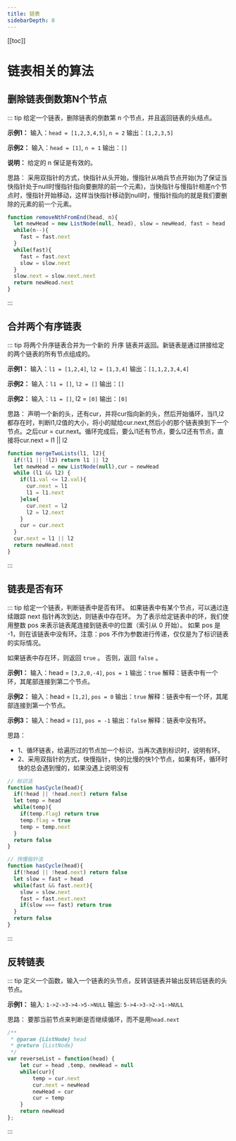 ```yaml
---
title: 链表
sidebarDepth: 0
---
```

[[toc]]
# 链表相关的算法

## 删除链表倒数第N个节点
::: tip 
给定一个链表，删除链表的倒数第 n 个节点，并且返回链表的头结点。

**示例1：**
输入：`head = [1,2,3,4,5]`, `n = 2`
输出：`[1,2,3,5]`

**示例2：**
输入：`head = [1]`, `n = 1`
输出：`[]`

**说明：**
给定的 n 保证是有效的。

思路：
采用双指针的方式，快指针从头开始，慢指针从哨兵节点开始(为了保证当快指针处于null时慢指针指向要删除的前一个元素)，当快指针与慢指针相差n个节点时，慢指针开始移动，这样当快指针移动到null时，慢指针指向的就是我们要删除的元素的前一个元素。
```js
function removeNthFromEnd(head, n){
  let newHead = new ListNode(null, head), slow = newHead, fast = head
  while(n--){
    fast = fast.next
  }
  while(fast){
    fast = fast.next
    slow = slow.next
  }
  slow.next = slow.next.next
  return newHead.next
}
```
:::

## 合并两个有序链表
::: tip 
将两个升序链表合并为一个新的 升序 链表并返回。新链表是通过拼接给定的两个链表的所有节点组成的。 

**示例1：**
输入：`l1 = [1,2,4]`, `l2 = [1,3,4]`
输出：`[1,1,2,3,4,4]`

**示例2：**
输入：`l1 = []`, `l2 = []`
输出：`[]`

**示例2：**
输入：`l1 = []`, l2 = `[0]`
输出：`[0]`

思路：
声明一个新的头，还有cur，并将cur指向新的头，然后开始循环，当l1,l2都存在时，判断l1,l2值的大小，将小的赋给cur.next,然后小的那个链表换到下一个节点。之后cur = cur.next。循环完成后，要么l1还有节点，要么l2还有节点，直接将cur.next = l1 || l2
```js
function mergeTwoLists(l1, l2){
  if(!l1 || !l2) return l1 || l2
  let newHead = new ListNode(null),cur = newHead
  while (l1 && l2) {
    if(l1.val <= l2.val){
      cur.next = l1
      l1 = l1.next
    }else{
      cur.next = l2
      l2 = l2.next
    }
    cur = cur.next
  }
  cur.next = l1 || l2
  return newHead.next
}
```
:::

## 链表是否有环
::: tip 
给定一个链表，判断链表中是否有环。
如果链表中有某个节点，可以通过连续跟踪 next 指针再次到达，则链表中存在环。 为了表示给定链表中的环，我们使用整数 pos 来表示链表尾连接到链表中的位置（索引从 0 开始）。 如果 pos 是 -1，则在该链表中没有环。注意：pos 不作为参数进行传递，仅仅是为了标识链表的实际情况。

如果链表中存在环，则返回 `true` 。 否则，返回 `false` 。

**示例1：**
输入：head = `[3,2,0,-4]`, `pos = 1`
输出：`true`
解释：链表中有一个环，其尾部连接到第二个节点。

**示例2：**
输入：head = `[1,2]`, `pos = 0`
输出：`true`
解释：链表中有一个环，其尾部连接到第一个节点。

**示例3：**
输入：head = `[1]`, `pos = -1`
输出：`false`
解释：链表中没有环。

思路：
- 1、循环链表，给遍历过的节点加一个标识，当再次遇到标识时，说明有环。
- 2、采用双指针的方式，快慢指针，快的比慢的快1个节点，如果有环，循环时快的总会遇到慢的，如果没遇上说明没有
```js
// 标识法
function hasCycle(head){
  if(!head || !head.next) return false
  let temp = head
  while(temp){
    if(temp.flag) return true
    temp.flag = true
    temp = temp.next
  }
  return false
}

// 快慢指针法
function hasCycle(head){
  if(!head || !head.next) return false
  let slow = fast = head
  while(fast && fast.next){
    slow = slow.next
    fast = fast.next.next
    if(slow === fast) return true
  }
  return false
}
```
:::

## 反转链表
::: tip 
定义一个函数，输入一个链表的头节点，反转该链表并输出反转后链表的头节点。

**示例1：**
输入: `1->2->3->4->5->NULL`
输出: `5->4->3->2->1->NULL`

思路：
  要那当前节点来判断是否继续循环，而不是用`head.next`
```js
/**
 * @param {ListNode} head
 * @return {ListNode}
 */
var reverseList = function(head) {
    let cur = head ,temp, newHead = null
    while(cur){
        temp = cur.next
        cur.next = newHead
        newHead = cur
        cur = temp
    }
    return newHead
};
```
:::